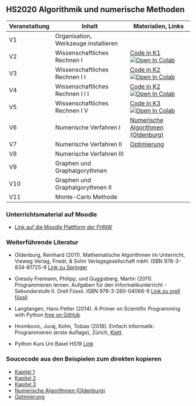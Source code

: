 ## HS2020 Algorithmik und numerische Methoden

| Veranstaltung        | Inhalt                           | Materialien, Links                |
| ------------- |----------------------------------| -------------------------------------------------------------------------|
| V1  | Organisation, Werkzeuge  installieren |             |
| V2  | Wissenschaftliches Rechnen I     |  [Code in K1](https://nbviewer.jupyter.org/github/mgje/PIUMP/blob/master/wr2018/Kapitel_1_Variablen_Ausdruecke.ipynb) [![Open In Colab](https://colab.research.google.com/assets/colab-badge.svg)](https://colab.research.google.com/github/mgje/PIUMP/blob/master/wr2018/Kapitel_1_Variablen_Ausdruecke.ipynb)                       |
| V3  | Wissenschaftliches Rechnen I I   |  [Code in K2](https://nbviewer.jupyter.org/github/mgje/PIUMP/blob/master/wr2018/Kapitel_2_Schleifen_Listen.ipynb) [![Open In Colab](https://colab.research.google.com/assets/colab-badge.svg)](https://colab.research.google.com/github/mgje/PIUMP/blob/master/wr2018/Kapitel_2_Schleifen_Listen.ipynb)                         |
| V4 | Wissenschaftliches Rechnen I I I                         |        [Code in K2](https://nbviewer.jupyter.org/github/mgje/PIUMP/blob/master/wr2018/Kapitel_2_Schleifen_Listen.ipynb) [![Open In Colab](https://colab.research.google.com/assets/colab-badge.svg)](https://colab.research.google.com/github/mgje/PIUMP/blob/master/wr2018/Kapitel_2_Schleifen_Listen.ipynb)                      |
| V5  | Wissenschaftliches Rechnen I V |  [Code in K3](https://nbviewer.jupyter.org/github/mgje/PIUMP/blob/master/wr2018/Kapitel_3_Funktionen.ipynb)[![Open In Colab](https://colab.research.google.com/assets/colab-badge.svg)](https://colab.research.google.com/github/mgje/PIUMP/blob/master/wr2018/Kapitel_3_Funktionen.ipynb)                              |
| V6  | Numerische Verfahren I               |  [Numerische Algorithmen (Oldenburg)](https://nbviewer.jupyter.org/github/mgje/PIUMP/blob/master/Beispiele_Skript_SciComputing/Numerische%20Algorithmen.ipynb)                                         |
| V7  | Numerische Verfahren II           |   [Optimierung](https://nbviewer.jupyter.org/github/mgje/PIUMP/blob/master/Beispiele_Skript_SciComputing/Optimierung.ipynb)                                                               |
| V8  | Numerische Verfahren III         |                                                                  |
| V9  | Graphen und Graphalgorythmen            |                                                                  |
| V10  | Graphen und Graphalgorythmen II |                                                               |
| V11  | Monte-Carlo Methode |                                                               |

### Unterrichtsmaterial auf Moodle

* [Link auf die Moodle Plattform der FHNW](https://moodle.fhnw.ch/)

### Weiterführende Literatur 

* 	Oldenburg, Reinhard (2011). Mathematische Algorithmen im Unterricht, Vieweg Verlag, Friedr, & Sohn Verlagsgesellschaft mbH. ISBN 978-3-834-81725-9 [Link zu Springer](https://link.springer.com/book/10.1007/978-3-8348-8336-0)

* Gressly Freimann, Philipp, und Guggisberg, Martin (2011). Programmieren lernen. Aufgaben für den Informatikunterricht - Sekundarstufe II. Orell Füssli. ISBN 978-3-280-04066-9 [Link zu orell füssli](https://ofv.ch/lernmedien/detail/programmieren-lernen/14505/)

* Langtangen, Hans Petter (2014). A Primer on Scientific
Programming with Python [free on GitHub](https://hplgit.github.io/primer.html/doc/pub/half/book.pdf)

* Hromkovic, Juraj, Kohn, Tobias (2018). Einfach Informatik: Programmieren (erste Auflage), Zürich, [Klett](https://www.klett.ch/Katalog/Sekundarstufe%2BI/Informatik/Empfehlung/Einfach%2BInformatik%2B7-9%2B-%2BProgrammieren/Einfach+Informatik+7%E2%80%939+%E2%80%93+Programmieren/978-3-264-84463-4/shopartikel/).


* Python Kurs Uni Basel HS19
[Link](https://github.com/unibas-marcelluethi/programmieren-notebooks)

### Soucecode aus den  Beispielen zum direkten kopieren


- [Kapitel 1](https://github.com/mgje/PIUMP/blob/master/wr2018/Kapitel_1_Variablen_Ausdruecke.ipynb)
- [Kapitel 2](https://github.com/mgje/PIUMP/blob/master/wr2018/Kapitel_2_Schleifen_Listen.ipynb)
- [Kapitel 3](https://github.com/mgje/PIUMP/blob/master/wr2018/Kapitel_3_Funktionen.ipynb)
- [Numerische Algorithmen (Oldenburg)](../Beispiele_Skript_SciComputing/Numerische%20Algorithmen.ipynb)
- [Optimierung](../Beispiele_Skript_SciComputing/Optimierung.ipynb)



